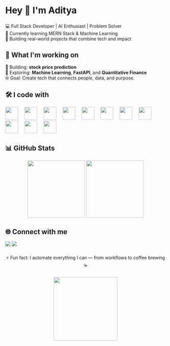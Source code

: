 <h1 align="left">Hey 👋 I'm Aditya</h1>


###

<p align="left">💻 Full Stack Developer | AI Enthusiast | Problem Solver  
<br>🌱 Currently learning MERN Stack & Machine Learning  
<br>🚀 Building real-world projects that combine tech and impact</p>

###

<h2 align="left">🧩 What I'm working on</h2>

<p align="left">
  🚀 Building: <b>stock price prediction</b> <b></b><br>
  🧠 Exploring: <b>Machine Learning</b>, <b>FastAPI</b>, and <b>Quantitative Finance</b><br>
  🌐 Goal: Create tech that connects people, data, and purpose.
</p>

###

<h2 align="left">🛠 I code with</h2>

<div align="left">
  <img src="https://cdn.jsdelivr.net/gh/devicons/devicon/icons/javascript/javascript-original.svg" height="40" />
  <img width="12" />
  <img src="https://cdn.jsdelivr.net/gh/devicons/devicon/icons/react/react-original.svg" height="40" />
  <img width="12" />
  <img src="https://cdn.jsdelivr.net/gh/devicons/devicon/icons/nodejs/nodejs-original.svg" height="40" />
  <img width="12" />
  <img src="https://cdn.jsdelivr.net/gh/devicons/devicon/icons/mongodb/mongodb-original.svg" height="40" />
  <img width="12" />
  <img src="https://cdn.jsdelivr.net/gh/devicons/devicon/icons/express/express-original.svg" height="40" />
  <img width="12" />
  <img src="https://cdn.jsdelivr.net/gh/devicons/devicon/icons/python/python-original.svg" height="40" />
  <img width="12" />
  <img src="https://cdn.jsdelivr.net/gh/devicons/devicon/icons/flask/flask-original.svg" height="40" />
  <img width="12" />
  <img src="https://cdn.jsdelivr.net/gh/devicons/devicon/icons/cplusplus/cplusplus-original.svg" height="40" />
  <img width="12" />
  <img src="https://cdn.jsdelivr.net/gh/devicons/devicon/icons/css3/css3-original.svg" height="40" />
  <img width="12" />
  <img src="https://cdn.jsdelivr.net/gh/devicons/devicon/icons/docker/docker-original.svg" height="40" />
  <img width="12" />
  <img src="https://cdn.jsdelivr.net/gh/devicons/devicon/icons/c/c-original.svg" height="40" />
</div>

###

<h2 align="left">📊 GitHub Stats</h2>
<div align="center">
  <img src="https://github-readme-stats.vercel.app/api?username=joshiaditya256&show_icons=true&theme=tokyonight" height="180"/>
  <img src="https://github-readme-streak-stats.herokuapp.com/?user=joshiaditya256&theme=tokyonight" height="180"/>
</div>

###

<h2 align="left">🌐 Connect with me</h2>
<p align="left">
  <a href="https://linkedin.com/in/joshiaditya256"><img src="https://img.shields.io/badge/LinkedIn-0A66C2?style=for-the-badge&logo=linkedin&logoColor=white" /></a>
  <a href="mailto:joshiaditya256@email.com"><img src="https://img.shields.io/badge/Email-D14836?style=for-the-badge&logo=gmail&logoColor=white" /></a>
  <!-- <a href="https://your-portfolio-link.com"><img src="https://img.shields.io/badge/Portfolio-000000?style=for-the-badge&logo=vercel&logoColor=white" /></a> -->
</p>

###

<p align="center">⚡ Fun fact: I automate everything I can — from workflows to coffee brewing ☕</p>

###

<div align="center">
  <img height="200" src="https://tse4.mm.bing.net/th/id/OIP.vB22RZz2ejBjzmgN9-2JDAHaEK?pid=Api&P=0&h=180"  />
</div>
